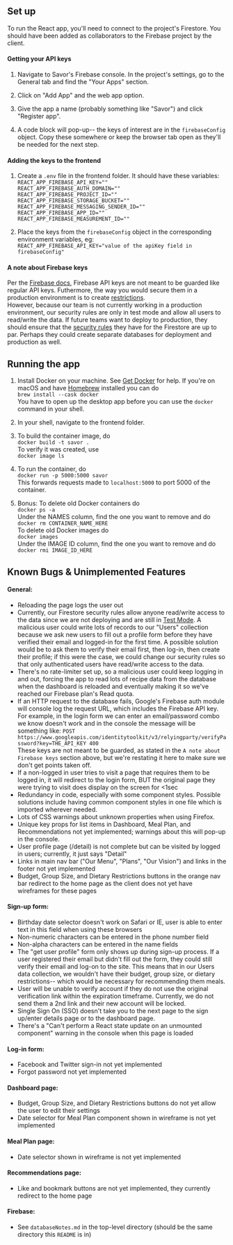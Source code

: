 

## Set up
To run the React app, you'll need to connect to the project's Firestore. You should have been added as collaborators to the Firebase project by the client.

#### Getting your API keys
1. Navigate to Savor's Firebase console. In the project's settings, go to the General tab and find the "Your Apps" section.

2. Click on "Add App" and the web app option.

3. Give the app a name (probably something like "Savor") and click "Register app".

4. A code block will pop-up-- the keys of interest are in the `firebaseConfig` object. Copy these somewhere or keep the browser tab open as they'll be needed for the next step.

#### Adding the keys to the frontend
1. Create a `.env` file in the frontend folder. It should have these variables:<br/>
`REACT_APP_FIREBASE_API_KEY=""`<br/>
`REACT_APP_FIREBASE_AUTH_DOMAIN=""`<br/>
`REACT_APP_FIREBASE_PROJECT_ID=""`<br/>
`REACT_APP_FIREBASE_STORAGE_BUCKET=""`<br/>
`REACT_APP_FIREBASE_MESSAGING_SENDER_ID=""`<br/>
`REACT_APP_FIREBASE_APP_ID=""`<br/>
`REACT_APP_FIREBASE_MEASUREMENT_ID=""`<br/>

2. Place the keys from the `firebaseConfig` object in the corresponding environment variables, eg:<br/>
`REACT_APP_FIREBASE_API_KEY="value of the apiKey field in firebaseConfig"`<br/>

#### A note about Firebase keys
Per the [Firebase docs](https://firebase.google.com/docs/projects/api-keys), Firebase API keys are not meant to be guarded like regular API keys. Futhermore, the way you would secure them in a production environment is to create [restrictions](https://firebase.google.com/docs/projects/api-keys#apply-restrictions).<br/>
However, because our team is not currently working in a production environment, our security rules are only in test mode and allow all users to read/write the data.
If future teams want to deploy to production, they should ensure that the [security rules](https://firebase.google.com/docs/rules) they have for the Firestore are up to par. Perhaps they could create separate databases for deployment and production as well.

## Running the app
1. Install Docker on your machine. See [Get Docker](https://docs.docker.com/get-docker/) for help. If you're on macOS and have [Homebrew](https://brew.sh/) installed you can do<br/>
`brew install --cask docker`<br/>
You have to open up the desktop app before you can use the `docker` command in your shell.

2. In your shell, navigate to the frontend folder.

3. To build the container image, do<br/>
`docker build -t savor .`<br/>
To verify it was created, use<br/>
`docker image ls`

4. To run the container, do<br/>
`docker run -p 5000:5000 savor`<br/>
This forwards requests made to `localhost:5000` to port 5000 of the container.

5. Bonus: To delete old Docker containers do<br/>
`docker ps -a`<br/>
Under the NAMES column, find the one you want to remove and do<br/>
`docker rm CONTAINER_NAME_HERE`<br/>
To delete old Docker images do<br/>
`docker images`<br/>
Under the IMAGE ID column, find the one you want to remove and do<br/>
`docker rmi IMAGE_ID_HERE`

## Known Bugs & Unimplemented Features
#### General:
* Reloading the page logs the user out
* Currently, our Firestore security rules allow anyone read/write access to the data since we are not deploying and are still in [Test Mode](https://firebase.google.com/docs/rules/basics#default_rules_locked_mode). A malicious user could write lots of records to our "Users" collection because we ask new users to fill out a profile form before they have verified their email and logged-in for the first time. A possible solution would be to ask them to verify their email first, then log-in, then create their profile; if this were the case, we could change our security rules so that only authenticated users have read/write access to the data.
* There's no rate-limiter set up, so a malicious user could keep logging in and out, forcing the app to read lots of recipe data from the database when the dashboard is reloaded and eventually making it so we've reached our Firebase plan's Read quota.
* If an HTTP request to the database fails, Google's Firebase auth module will console log the request URL, which includes the Firebase API key. For example, in the login form we can enter an email/password combo we know doesn't work and in the console the message will be something like: `POST https://www.googleapis.com/identitytoolkit/v3/relyingparty/verifyPassword?key=THE_API_KEY 400`<br/>
These keys are not meant to be guarded, as stated in the `A note about Firebase keys` section above, but we're restating it here to make sure we don't get points taken off.
* If a non-logged in user tries to visit a page that requires them to be logged in, it will redirect to the login form, BUT the original page they were trying to visit does display on the screen for <1sec
* Redundancy in code, especially with some component styles. Possible solutions include having common component styles in one file which is imported wherever needed.
* Lots of CSS warnings about unknown properties when using Firefox.
* Unique key props for list items in Dashboard, Meal Plan, and Recommendations not yet implemented; warnings about this will pop-up in the console.
* User profile page (/detail) is not complete but can be visited by logged in users; currently, it just says "Detail"
* Links in main nav bar ("Our Menu", "Plans", "Our Vision") and links in the footer not yet implemented
* Budget, Group Size, and Dietary Restrictions buttons in the orange nav bar redirect to the home page as the client does not yet have wireframes for these pages
#### Sign-up form:
* Birthday date selector doesn't work on Safari or IE, user is able to enter text in this field when using these browsers
* Non-numeric characters can be entered in the phone number field
* Non-alpha characters can be entered in the name fields
* The "get user profile" form only shows up during sign-up process. If a user registered their email but didn't fill out the form, they could still verify their email and log-on to the site. This means that in our Users data collection, we wouldn't have their budget, group size, or dietary restrictions-- which would be necessary for recommending them meals.
* User will be unable to verify account if they do not use the original verification link within the expiration timeframe. Currently, we do not send them a 2nd link and their new account will be locked.
* Single Sign On (SSO) doesn't take you to the next page to the sign up/enter details page or to the dashboard page.
* There's a "Can't perform a React state update on an unmounted component" warning in the console when this page is loaded
#### Log-in form:
* Facebook and Twitter sign-in not yet implemented
* Forgot password not yet implemented
#### Dashboard page:
* Budget, Group Size, and Dietary Restrictions buttons do not yet allow the user to edit their settings
* Date selector for Meal Plan component shown in wireframe is not yet implemented
#### Meal Plan page:
* Date selector shown in wireframe is not yet implemented
#### Recommendations page:
* Like and bookmark buttons are not yet implemented, they currently redirect to the home page
#### Firebase:
* See `databaseNotes.md` in the top-level directory (should be the same directory this `README` is in)
